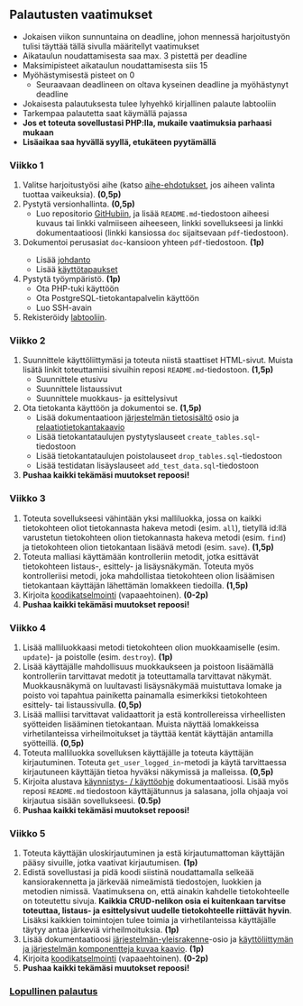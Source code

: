 <h2>Palautusten vaatimukset</h2>

* Jokaisen viikon sunnuntaina on deadline, johon mennessä harjoitustyön tulisi täyttää tällä sivulla määritellyt vaatimukset
* Aikataulun noudattamisesta saa max. 3 pistettä per deadline
* Maksimipisteet aikataulun noudattamisesta siis 15
* Myöhästymisestä pisteet on 0
  * Seuraavaan deadlineen on oltava kyseinen deadline ja myöhästynyt deadline
* Jokaisesta palautuksesta tulee lyhyehkö kirjallinen palaute labtooliin
* Tarkempaa palautetta saat käymällä pajassa
* **Jos et toteuta sovellustasi PHP:lla, mukaile vaatimuksia parhaasi mukaan**
* **Lisäaikaa saa hyvällä syyllä, etukäteen pyytämällä**

<h3>Viikko 1</h3>
<ol>
  <li>
    Valitse harjoitustyösi aihe (katso <a href="http://advancedkittenry.github.io/suunnittelu_ja_tyoymparisto/aiheet/index.html">aihe-ehdotukset</a>, jos aiheen valinta tuottaa vaikeuksia). <strong>(0,5p)</strong>
  </li>
  <li>
    Pystytä versionhallinta. <strong>(0,5p)</strong>
    <ul>
      <li>Luo repositorio <a href="http://github.com">GitHubiin</a>, ja lisää <code>README.md</code>-tiedostoon aiheesi kuvaus tai linkki valmiiseen aiheeseen, linkki sovellukseesi ja linkki dokumentaatioosi (linkki kansiossa <code>doc</code> sijaitsevaan <code>pdf</code>-tiedostoon).
    </ul>
  </li>
  <li>
    Dokumentoi perusasiat <code>doc</code>-kansioon yhteen <code>pdf</code>-tiedostoon. <strong>(1p)</strong></li>
    <ul>
      <li>Lisää <a href="http://advancedkittenry.github.io/dokumentaatio-ohje.html#johdanto">johdanto</a></li>
      <li>Lisää <a href="http://advancedkittenry.github.io/dokumentaatio-ohje.html#yleiskuva-j%C3%A4rjestelm%C3%A4st%C3%A4">käyttötapaukset</a></li>
    </ul>
  </li>
  <li>
    Pystytä työympäristö. <strong>(1p)</strong>
    <ul>
      <li>Ota PHP-tuki käyttöön</li>
      <li>Ota PostgreSQL-tietokantapalvelin käyttöön</li>
      <li>Luo SSH-avain</li>
    </ul>
  </li>
  <li>Rekisteröidy <a href="http://tsoha-labtool.herokuapp.com">labtooliin</a>.</li>
</ol>

<h3>Viikko 2</h3>
  <ol>
    <li>
      Suunnittele käyttöliittymäsi ja toteuta niistä staattiset HTML-sivut. Muista lisätä linkit toteuttamiisi sivuihin reposi <code>README.md</code>-tiedostoon. <strong>(1,5p)</strong>
      <ul>
        <li>Suunnittele etusivu</li>
        <li>Suunnittele listaussivut</li>
        <li>Suunnittele muokkaus- ja esittelysivut</li>
      </ul>
    </li>
    <li>
      Ota tietokanta käyttöön ja dokumentoi se. <strong>(1,5p)</strong>
      <ul>
        <li>Lisää dokumentaatioon <a href="http://advancedkittenry.github.io/dokumentaatio-ohje.html#j%C3%A4rjestelm%C3%A4n-tietosis%C3%A4lt%C3%B6">järjestelmän tietosisältö</a> osio ja <a href="http://advancedkittenry.github.io/dokumentaatio-ohje.html#relaatiotietokantakaavio">relaatiotietokantakaavio</a></li>
        <li>Lisää tietokantataulujen pystytyslauseet <code>create_tables.sql</code>-tiedostoon</li>
        <li>Lisää tietokantataulujen poistolauseet <code>drop_tables.sql</code>-tiedostoon</li>
        <li>Lisää testidatan lisäyslauseet <code>add_test_data.sql</code>-tiedostoon</li>
      </ul>
    </li>
    <li>
      <strong>Pushaa kaikki tekämäsi muutokset repoosi!</strong>
    </li>
  </ol>
  
  <h3>Viikko 3</h3>
  <ol>
  <li>Toteuta sovellukseesi vähintään yksi malliluokka, jossa on kaikki tietokohteen oliot tietokannasta hakeva metodi (esim. <code>all</code>), tietyllä id:llä varustetun tietokohteen olion tietokannasta hakeva metodi (esim. <code>find</code>) ja tietokohteen olion tietokantaan lisäävä metodi (esim. <code>save</code>). <strong>(1,5p)</strong></li>
  <li>Toteuta malliasi käyttämään kontrolleriin metodit, jotka esittävät tietokohteen listaus-, esittely- ja lisäysnäkymän. Toteuta myös kontrolleriisi metodi, joka mahdollistaa tietokohteen olion lisäämisen tietokantaan käyttäjän lähettämän lomakkeen tiedoilla. <strong>(1,5p)</strong></li>
  <li>Kirjoita <a href="http://advancedkittenry.github.io/aikataulu/koodikatselmointi.html" target="_blank">koodikatselmointi</a> (vapaaehtoinen). <strong>(0-2p)</strong></li>
  <li>
    <strong>Pushaa kaikki tekämäsi muutokset repoosi!</strong>
  </li>
</ol>

<h3>Viikko 4</h3>
<ol>
  <li>Lisää malliluokkaasi metodi tietokohteen olion muokkaamiselle (esim. <code>update</code>)- ja poistolle (esim. <code>destroy</code>). <strong>(1p)</strong></li>
  <li>Lisää käyttäjälle mahdollisuus muokkaukseen ja poistoon lisäämällä kontrolleriin tarvittavat medotit ja toteuttamalla tarvittavat näkymät. Muokkausnäkymä on luultavasti lisäysnäkymää muistuttava lomake ja poisto voi tapahtua painiketta painamalla esimerkiksi tietokohteen esittely- tai listaussivulla. <strong>(0,5p)</strong></li>
  <li>Lisää malliisi tarvittavat validaattorit ja estä kontrollereissa virheellisten syötteiden lisääminen tietokantaan. Muista näyttää lomakkeissa virhetilanteissa virheilmoitukset ja täyttää kentät käyttäjän antamilla syötteillä. <strong>(0,5p)</strong></li>
  <li>Toteuta malliluokka sovelluksen käyttäjälle ja toteuta käyttäjän kirjautuminen. Toteuta <code>get_user_logged_in</code>-metodi ja käytä tarvittaessa kirjautuneen käyttäjän tietoa hyväksi näkymissä ja malleissa. <strong>(0,5p)</strong></li>
  <li>Kirjoita alustava <a href="http://advancedkittenry.github.io/dokumentaatio-ohje.html#k%C3%A4ynnistys--k%C3%A4ytt%C3%B6ohje" target="_blank">käynnistys- / käyttöohje</a> dokumentaatioosi. Lisää myös reposi <code>README.md</code> tiedostoon käyttäjätunnus ja salasana, jolla ohjaaja voi kirjautua sisään sovellukseesi. <strong>(0.5p)</strong></li>
  <li>
    <strong>Pushaa kaikki tekämäsi muutokset repoosi!</strong>
  </li>
</ol>

<h3>Viikko 5</h3>
<ol>
  <li>Toteuta käyttäjän uloskirjautuminen ja estä kirjautumattoman käyttäjän pääsy sivuille, jotka vaativat kirjautumisen. <strong>(1p)</strong></li>
  <li>Edistä sovellustasi ja pidä koodi siistinä noudattamalla selkeää kansiorakennetta ja järkevää nimeämistä tiedostojen, luokkien ja metodien nimissä. Vaatimuksena on, että ainakin kahdelle tietokohteelle on toteutettu sivuja. <strong>Kaikkia CRUD-nelikon osia ei kuitenkaan tarvitse toteuttaa, listaus- ja esittelysivut uudelle tietokohteelle riittävät hyvin</strong>. Lisäksi kaikkien toimintojen tulee toimia ja virhetilanteissa käyttäjälle täytyy antaa järkeviä virheilmoituksia. <strong>(1p)</strong></li>
  <li>Lisää dokumentaatioosi <a href="http://advancedkittenry.github.io/dokumentaatio-ohje.html#j%C3%A4rjestelm%C3%A4n-yleisrakenne" target="_blank">järjestelmän-yleisrakenne</a>-osio ja <a href="http://advancedkittenry.github.io/dokumentaatio-ohje.html#kayttoliittymakomponentit" target="_blank">käyttöliittymän ja järjestelmän komponentteja kuvaa kaavio</a>. <strong>(1p)</strong></li>
  <li>Kirjoita <a href="http://advancedkittenry.github.io/aikataulu/koodikatselmointi.html" target="_blank">koodikatselmointi</a> (vapaaehtoinen). <strong>(0-2p)</strong></li>
  <li>
    <strong>Pushaa kaikki tekämäsi muutokset repoosi!</strong>
  </li>
</ol>
<h3>
<a href="http://tsoha.github.io/#/lopullinen-palautus">Lopullinen palautus</a>
</h3>
